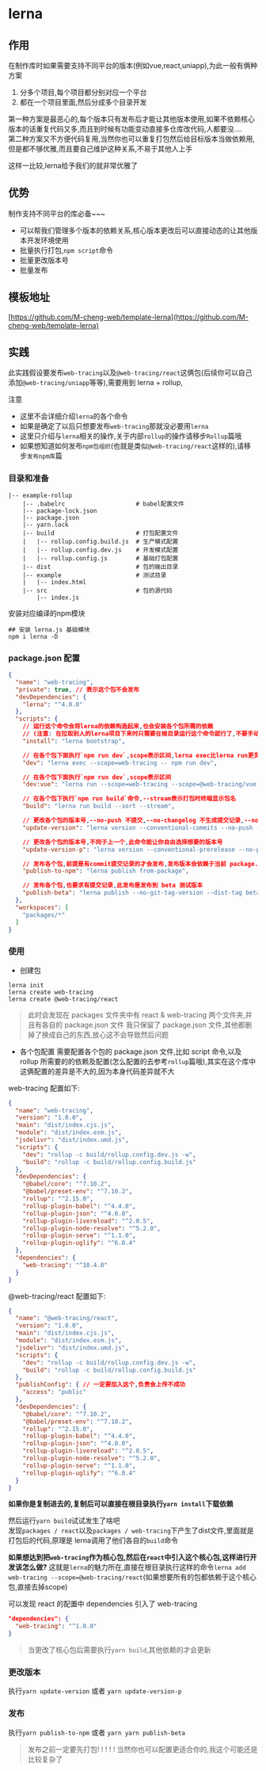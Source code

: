 # lerna

## 作用
在制作库时如果需要支持不同平台的版本(例如vue,react,uniapp),为此一般有俩种方案
1. 分多个项目,每个项目都分别对应一个平台
2. 都在一个项目里面,然后分成多个目录开发

第一种方案是最恶心的,每个版本只有发布后才能让其他版本使用,如果不依赖核心版本的话重复代码又多,而且到时候有功能变动直接多仓库改代码,人都要没....
<br>
第二种方案又不方便代码复用,当然你也可以重复打包然后给目标版本当做依赖用,但是都不够优雅,而且要自己维护这种关系,不易于其他人上手

这样一比较,lerna给予我们的就非常优雅了

## 优势
制作支持不同平台的库必备~~~
+ 可以帮我们管理多个版本的依赖关系,核心版本更改后可以直接动态的让其他版本开发环境使用
+ 批量执行打包,`npm script`命令
+ 批量更改版本号
+ 批量发布

## 模板地址
[https://github.com/M-cheng-web/template-lerna](https://github.com/M-cheng-web/template-lerna)

## 实践
此实践假设要发布`web-tracing`以及`@web-tracing/react`这俩包(后续你可以自己添加`@web-tracing/uniapp`等等),需要用到 lerna + rollup,

注意
+ 这里不会详细介绍`lerna`的各个命令
+ 如果是确定了以后只想要发布`web-tracing`那就没必要用`lerna`
+ 这里只介绍与`lerna`相关的操作,关于内部`rollup`的操作请移步`Rollup`篇哦
+ 如果想知道如何发布`npm包组织`(也就是类似`@web-tracing/react`这样的),请移步`发布npm库`篇

### 目录和准备
``` 
|-- example-rollup
    |-- .babelrc                    # babel配置文件
    |-- package-lock.json
    |-- package.json
    |-- yarn.lock
    |-- build                       # 打包配置文件
    |   |-- rollup.config.build.js  # 生产模式配置
    |   |-- rollup.config.dev.js    # 开发模式配置
    |   |-- rollup.config.js        # 基础打包配置
    |-- dist                        # 包的输出目录
    |-- example                     # 测试目录
    |   |-- index.html
    |-- src                         # 包的源代码
        |-- index.js
```

安装对应编译的npm模块
```
## 安装 lerna.js 基础模块
npm i lerna -D
```

### package.json 配置
``` json
{
  "name": "web-tracing",
  "private": true, // 表示这个包不会发布
  "devDependencies": {
    "lerna": "^4.0.0"
  },
  "scripts": {
    // 运行这个命令会将lerna的依赖构造起来,也会安装各个包所需的依赖
    // (注意: 在拉取别人的lerna项目下来时只需要在根目录运行这个命令就行了,不要手动去各个包目录下安装依赖)
    "install": "lerna bootstrap",

    // 在各个包下面执行`npm run dev`,scope表示区间,lerna exec比lerna run更灵活
    "dev": "lerna exec --scope=web-tracing -- npm run dev",

    // 在各个包下面执行`npm run dev`,scope表示区间
    "dev:vue": "lerna run --scope=web-tracing --scope=@web-tracing/vue dev --parallel",

    // 在各个包下执行`npm run build`命令,--stream表示打包时终端显示包名
    "build": "lerna run build --sort --stream",

    // 更改各个包的版本号,--no-push 不提交,--no-changelog 不生成提交记录,--no-git-tag-version 不打tag
    "update-version": "lerna version --conventional-commits --no-push --no-changelog --no-git-tag-version",

    // 更改各个包的版本号,不同于上一个,此命令能让你自由选择想要的版本号
    "update-version-p": "lerna version --conventional-prerelease --no-push --no-changelog --no-git-tag-version",

    // 发布各个包,前提是有commit提交记录的才会发布,发布版本会依赖于当前 package.json 中的 version
    "publish-to-npm": "lerna publish from-package",

    // 发布各个包,也要求有提交记录,此发布是发布到 beta 测试版本
    "publish-beta": "lerna publish --no-git-tag-version --dist-tag beta"
  },
  "workspaces": [
    "packages/*"
  ]
}
```

### 使用
+ 创建包
```
lerna init
lerna create web-tracing
lerna create @web-tracing/react
```

> 此时会发现在 packages 文件夹中有 react & web-tracing 两个文件夹,并且有各自的 package.json 文件
> 我只保留了 package.json 文件,其他都删掉了换成自己的东西,放心这不会导致然后问题

+ 各个包配置
需要配置各个包的 package.json 文件,比如 script 命令,以及 rollup 所需要的的依赖及配置(怎么配置的去参考`rollup`篇哦),其实在这个库中这俩配置的差异是不大的,因为本身代码差异就不大

web-tracing 配置如下:
``` json
{
  "name": "web-tracing",
  "version": "1.0.0",
  "main": "dist/index.cjs.js",
  "module": "dist/index.esm.js",
  "jsdelivr": "dist/index.umd.js",
  "scripts": {
    "dev": "rollup -c build/rollup.config.dev.js -w",
    "build": "rollup -c build/rollup.config.build.js"
  },
  "devDependencies": {
    "@babel/core": "^7.10.2",
    "@babel/preset-env": "^7.10.2",
    "rollup": "^2.15.0",
    "rollup-plugin-babel": "^4.4.0",
    "rollup-plugin-json": "^4.0.0",
    "rollup-plugin-livereload": "^2.0.5",
    "rollup-plugin-node-resolve": "^5.2.0",
    "rollup-plugin-serve": "^1.1.0",
    "rollup-plugin-uglify": "^6.0.4"
  },
  "dependencies": {
    "web-tracing": "^10.4.0"
  }
}
```

@web-tracing/react 配置如下:
``` json
{
  "name": "@web-tracing/react",
  "version": "1.0.0",
  "main": "dist/index.cjs.js",
  "module": "dist/index.esm.js",
  "jsdelivr": "dist/index.umd.js",
  "scripts": {
    "dev": "rollup -c build/rollup.config.dev.js -w",
    "build": "rollup -c build/rollup.config.build.js"
  },
  "publishConfig": { // 一定要加入这个,负责会上传不成功
    "access": "public"
  },
  "devDependencies": {
    "@babel/core": "^7.10.2",
    "@babel/preset-env": "^7.10.2",
    "rollup": "^2.15.0",
    "rollup-plugin-babel": "^4.4.0",
    "rollup-plugin-json": "^4.0.0",
    "rollup-plugin-livereload": "^2.0.5",
    "rollup-plugin-node-resolve": "^5.2.0",
    "rollup-plugin-serve": "^1.1.0",
    "rollup-plugin-uglify": "^6.0.4"
  }
}
```

**如果你是复制进去的,复制后可以直接在根目录执行`yarn install`下载依赖**

然后运行`yarn build`试试发生了啥吧<br>
发现`packages / react`以及`packages / web-tracing`下产生了dist文件,里面就是打包后的代码,原理是
lerna调用了他们各自的`build`命令

**如果想达到把`web-tracing`作为核心包,然后在`react`中引入这个核心包,这样进行开发该怎么做?**
这就是`lerna`的魅力所在,直接在根目录执行这样的命令`lerna add web-tracing --scope=@web-tracing/react`(如果想要所有的包都依赖于这个核心包,直接去掉scope)

可以发现 react 的配置中 dependencies 引入了 web-tracing
``` json
"dependencies": {
  "web-tracing": "^1.0.0"
}
```
> 当更改了核心包后需要执行`yarn build`,其他依赖的才会更新

### 更改版本
执行`yarn update-version` 或者 `yarn update-version-p`

### 发布
执行`yarn publish-to-npm` 或者 `yarn yarn publish-beta`

> 发布之前一定要先打包! ! ! ! !
> 当然你也可以配置更适合你的,我这个可能还是比较复杂了